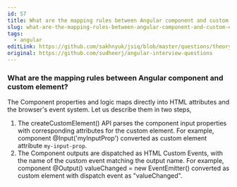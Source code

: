 ```yaml
---
id: 57
title: What are the mapping rules between Angular component and custom element?
slug: what-are-the-mapping-rules-between-angular-component-and-custom-element
tags:
  - angular
editLink: https://github.com/sakhnyuk/jsiq/blob/master/questions/theory/angular/57.md
original: https://github.com/sudheerj/angular-interview-questions
---
```


### What are the mapping rules between Angular component and custom element?

The Component properties and logic maps directly into HTML attributes and the browser's event system. Let us describe them in two steps,

1. The createCustomElement() API parses the component input properties with corresponding attributes for the custom element. For example, component @Input('myInputProp') converted as custom element attribute `my-input-prop`.
2. The Component outputs are dispatched as HTML Custom Events, with the name of the custom event matching the output name. For example, component @Output() valueChanged = new EventEmitter() converted as custom element with dispatch event as "valueChanged".